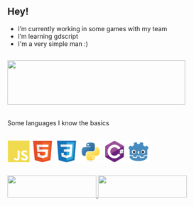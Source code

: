 ## Hey! 

- I’m currently working in some games with my team 
- I’m learning gdscript
- I'm a very simple man :)

##

<div>
  <a href="https://sharpman-games.itch.io">
  <img src="https://cdn.arstechnica.net/wp-content/uploads/2021/05/itchio-logo-black-800x200.png" width="400" height="100">
  </a>
</div>
 
##
  
Some languages I know the basics
<div style="display: inline_block"><br>
  <img align="center" height="50" width="50" src="https://raw.githubusercontent.com/devicons/devicon/master/icons/javascript/javascript-plain.svg">
  <img align="center" height="50" width="50" src="https://raw.githubusercontent.com/devicons/devicon/master/icons/html5/html5-original.svg">
  <img align="center" height="50" width="50" src="https://raw.githubusercontent.com/devicons/devicon/master/icons/css3/css3-original.svg">
  <img align="center" height="50" width="50" src="https://raw.githubusercontent.com/devicons/devicon/master/icons/python/python-original.svg">
  <img align="center" height="50" width="50" src="https://raw.githubusercontent.com/devicons/devicon/master/icons/csharp/csharp-original.svg">
  <img align="center" height="50" width="50" src="https://raw.githubusercontent.com/devicons/devicon/master/icons/godot/godot-original.svg">
</div>

##
  
<div>
  <a href="https://discord.gg/AjzhkYksPW" target="_blank">
  <img src="https://img.shields.io/badge/Discord-7289DA?style=for-the-badge&logo=discord&logoColor=white" target="_blank" width="200" height="50">
  </a>  
  <a href="https://twitter.com/TigreBrancoyt" target="_blank">
  <img src="https://img.shields.io/badge/Twitter-1DA1F2?style=for-the-badge&logo=twitter&logoColor=white" target="_blank" width="200" height="50">
  </a>
</div>
   
